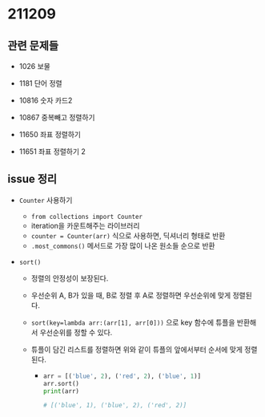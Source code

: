 # 211209

## 관련 문제들

- 1026 보물

- 1181 단어 정렬

- 10816 숫자 카드2

- 10867 중복빼고 정렬하기

- 11650 좌표 정렬하기

- 11651 좌표 정렬하기 2

## issue 정리

- `Counter` 사용하기

  - `from collections import Counter`
  - iteration을 카운트해주는 라이브러리
  - `counter = Counter(arr)` 식으로 사용하면, 딕셔너리 형태로 반환
  - `.most_commons()` 메서드로 가장 많이 나온 원소들 순으로 반환

- `sort()`

  - 정렬의 안정성이 보장된다.

  - 우선순위 A, B가 있을 때, B로 정렬 후 A로 정렬하면 우선순위에 맞게 정렬된다.

  - `sort(key=lambda arr:(arr[1], arr[0]))` 으로 key 함수에 튜플을 반환해서 우선순위를 정할 수 있다.

  - 튜플이 담긴 리스트를 정렬하면 위와 같이 튜플의 앞에서부터 순서에 맞게 정렬된다.

    - ```python
      arr = [('blue', 2), ('red', 2), ('blue', 1)]
      arr.sort()
      print(arr)
      
      # [('blue', 1), ('blue', 2), ('red', 2)]
      ```

      